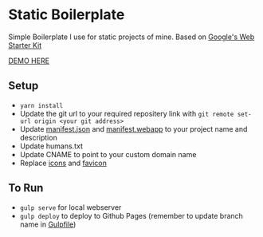 # Static Boilerplate

Simple Boilerplate I use for static projects of mine.
Based on [Google's Web Starter Kit](https://github.com/google/web-starter-kit/blob/master/docs/install.md)

[DEMO HERE](http://excerebrose.github.com/static-boilerplate)
## Setup
- `yarn install`
- Update the git url to your required repositery link with `git remote set-url origin <your git address>`
- Update [manifest.json](./app/manifest.json) and [manifest.webapp](./app/manifest.webapp) to your project name and description
- Update humans.txt
- Update CNAME to point to your custom domain name
- Replace [icons](./app/images/touch) and [favicon](./app/favicon)

## To Run
- `gulp serve` for local webserver
- `gulp deploy` to deploy to Github Pages (remember to update branch name in [Gulpfile](./gulpfile.babel.js))